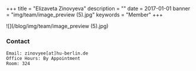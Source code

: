 +++
title = "Elizaveta Zinovyeva"
description = ""
date = 2017-01-01
banner = "img/team/image_preview (5).jpg"
keywords = "Member"
+++

<!--more-->


![](/blog/img/team/image_preview (5).jpg)



###  Contact

	Email: zinovyee[at]hu-berlin.de
	Office Hours: By Appointment
	Room: 324
	


	 